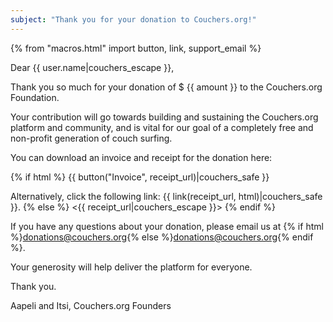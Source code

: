 ```yaml
---
subject: "Thank you for your donation to Couchers.org!"
---
```


{% from "macros.html" import button, link, support_email %}

Dear {{ user.name|couchers_escape }},

Thank you so much for your donation of $ {{ amount }} to the Couchers.org Foundation.

Your contribution will go towards building and sustaining the Couchers.org platform and community, and is vital for our goal of a completely free and non-profit generation of couch surfing.

You can download an invoice and receipt for the donation here:

{% if html %}
{{ button("Invoice", receipt_url)|couchers_safe }}

Alternatively, click the following link: {{ link(receipt_url, html)|couchers_safe }}.
{% else %}
<{{ receipt_url|couchers_escape }}>
{% endif %}

If you have any questions about your donation, please email us at {% if html %}<a href="mailto:donations@couchers.org">donations@couchers.org</a>{% else %}<donations@couchers.org>{% endif %}.

Your generosity will help deliver the platform for everyone.

Thank you.

Aapeli and Itsi,
Couchers.org Founders
